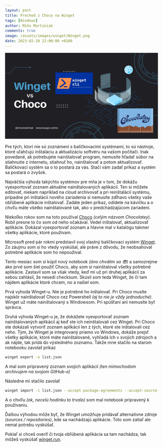 ```yaml
---
layout: post
title: Prechod z Choco na Winget
tags: [Windows]
author: Miňo Martiniak
comments: true
image: /assets/images/winget/Winget.png
date: 2023-02-20 22:00:00 +0100
---
```


![Winget](/assets/images/winget/Winget.png)

Pre tých, ktorí nie sú zoznámení s balíčkovacími systémami, to sú nástroje, ktoré uľahčujú inštaláciu a aktualizáciu softvéru na vašom počítači. Inak povedané, ak potrebujete nainštalovať program, nemusíte hľadať súbor na stiahnutie z internetu, stiahnuť ho, nainštalovať a potom aktualizovať. Balíčkovací systém sa o to postará za vás. Stačí vám zadať príkaz a systém sa postará o zvyšok.

Najväčšia výhoda takýchto systémov pre mňa je v tom, že dokážu vyexportovať zoznam aktuálne nainštalovaných aplikácií. Ten si môžete editovať, niekam napríklad na cloud archivovať a pri reinštalácií systému, prípadne pri inštalácií nového zariadenia si nemusíte zdĺhavo všetky vaše obľúbené aplikácie inštalovať. Zadáte jeden príkaz, odídete na kávičku a o chvíľu máte všetko nainštalované tak, ako v predchádzajúcom zariadení.

Niekoľko rokov som na toto používal [Choco](https://chocolatey.org/) *(celým názvom Chocolatey*). Robil presne to čo som od neho očakával. Vedel inštalovať, aktualizovať aplikácie. Dokázal vyexportovať zoznam a hlavne mal v katalógu takmer všetky aplikácie, ktoré používam.

Microsoft pred pár rokmi predstavil svoj vlastný balíčkovací systém [Winget](https://learn.microsoft.com/en-us/windows/package-manager/winget/). Zo záujmu som si ho vtedy vyskúšal, ale práve z dôvodu, že neobsahoval potrebné aplikácie som ho nepoužíval.

Tento mesiac som si kúpil nový notebook *(áno chválim sa 😎)* a samozrejme ako prvé som šiel použiť Choco, aby som si nainštaloval všetky potrebné aplikácie. Zastavil som sa však vtedy, keď mi už pri druhej aplikácií za sebou zahlásil, že nesedí checksum. Skúsil som teda Winget, že či tam nájdem aplikácie ktoré chcem, no a našiel som. 

Prvá vyhoda Winget-u. Nie je potrebné ho inštalovať. Pri Choco musíte najskôr nainštalovať Choco cez Powershell *(aj to nie je vždy jednoduché)*. Winget už máte nainštalovaný s Windowsom. Pri spúšťaní ani nemusíte byť správca.

Druhá výhoda Winget-u je, že dokážete vyexportovať zoznam nainštalovaných aplikácií aj keď ste ich neinštalovali cez Winget. Pri Choco ste dokázali vytvoriť zoznam aplikácií len z tých, ktoré ste inštalovali cez neho. Tým, že Winget je integrovaný priamo vo Windows, dokáže prejsť všetky aplikácie, ktoré máte nainštalované, vyhľadá ich v svojich zdrojoch a ak nájde, tak pridá do výsledného zoznamu. Takže mne stačilo na starom notebooku zavolať príkaz 

```bash
winget export -o list.json
```

A mal som pripravený zoznam svojich aplikácií *(ten mimochodom archivujem na svojom GitHub-e)*

Následne mi stačilo zavolať 

```bash
winget import -i list.json --accept-package-agreements --accept-source-agreements
```

A o chvíľu *(ok, necelú hodinku to trvalo)* som mal notebook pripravený k používaniu.

Ďalšou výhodou môže byť, že Winget umožňuje pridávať alternatívne zdroje *(sources / repositories)*, kde sa nachádzajú aplikácie. Toto som zatiaľ ale nemal potrebu vyskúšať.

Pokiaľ si chceš overiť či tvoja obľúbená aplikácia sa tam nachádza, tak môžeš vyskúšať [winget.run](https://winget.run/).